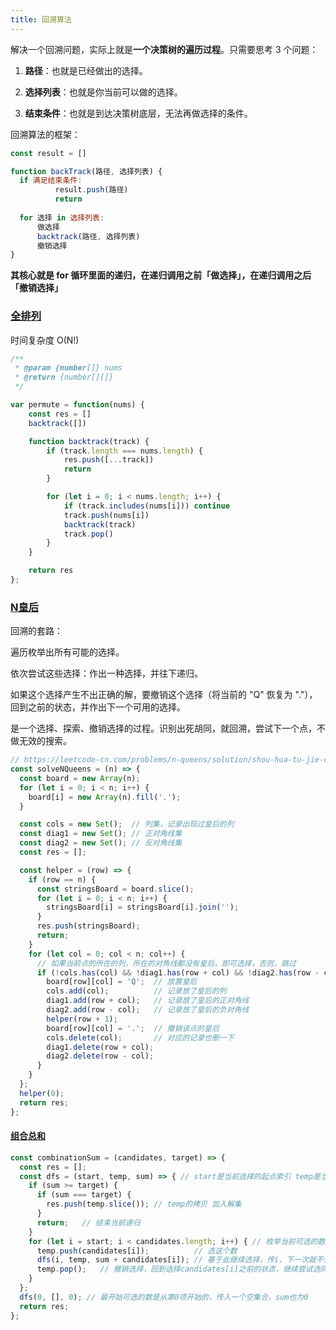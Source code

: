 ```yaml
---
title: 回溯算法
---
```



解决一个回溯问题，实际上就是**一个决策树的遍历过程**。只需要思考 3 个问题：

1. **路径**：也就是已经做出的选择。

2. **选择列表**：也就是你当前可以做的选择。

3. **结束条件**：也就是到达决策树底层，无法再做选择的条件。

回溯算法的框架：

```javascript
const result = []

function backTrack(路径, 选择列表) {
  if 满足结束条件:
          result.push(路径)
          return
  
  for 选择 in 选择列表:
      做选择
      backtrack(路径, 选择列表)
      撤销选择
}
```
**其核心就是 for 循环里面的递归，在递归调用之前「做选择」，在递归调用之后「撤销选择」**

### [全排列](https://leetcode-cn.com/problems/permutations/)

时间复杂度 O(N!)
```javascript
/**
 * @param {number[]} nums
 * @return {number[][]}
 */

var permute = function(nums) {
    const res = []
    backtrack([])

    function backtrack(track) {
        if (track.length === nums.length) {
            res.push([...track])
            return
        }

        for (let i = 0; i < nums.length; i++) {
            if (track.includes(nums[i])) continue
            track.push(nums[i])
            backtrack(track)
            track.pop()
        }
    }

    return res
};
```

### [N皇后](https://leetcode-cn.com/problems/n-queens/)
回溯的套路：

遍历枚举出所有可能的选择。

依次尝试这些选择：作出一种选择，并往下递归。

如果这个选择产生不出正确的解，要撤销这个选择（将当前的 "Q" 恢复为 "."），回到之前的状态，并作出下一个可用的选择。

是一个选择、探索、撤销选择的过程。识别出死胡同，就回溯，尝试下一个点，不做无效的搜索。

```javascript
// https://leetcode-cn.com/problems/n-queens/solution/shou-hua-tu-jie-cong-jing-dian-de-nhuang-hou-wen-t/
const solveNQueens = (n) => {
  const board = new Array(n);
  for (let i = 0; i < n; i++) {
    board[i] = new Array(n).fill('.');
  }

  const cols = new Set();  // 列集，记录出现过皇后的列
  const diag1 = new Set(); // 正对角线集
  const diag2 = new Set(); // 反对角线集
  const res = [];

  const helper = (row) => {
    if (row == n) {
      const stringsBoard = board.slice();
      for (let i = 0; i < n; i++) {
        stringsBoard[i] = stringsBoard[i].join('');
      }
      res.push(stringsBoard);
      return;
    }
    for (let col = 0; col < n; col++) {
      // 如果当前点的所在的列，所在的对角线都没有皇后，即可选择，否则，跳过
      if (!cols.has(col) && !diag1.has(row + col) && !diag2.has(row - col)) { 
        board[row][col] = 'Q';  // 放置皇后
        cols.add(col);          // 记录放了皇后的列
        diag1.add(row + col);   // 记录放了皇后的正对角线
        diag2.add(row - col);   // 记录放了皇后的负对角线
        helper(row + 1);
        board[row][col] = '.';  // 撤销该点的皇后
        cols.delete(col);       // 对应的记录也删一下
        diag1.delete(row + col);
        diag2.delete(row - col);
      }
    }
  };
  helper(0);
  return res;
};
```

#### [组合总和](https://leetcode-cn.com/problems/combination-sum/)

```javascript
const combinationSum = (candidates, target) => {
  const res = [];
  const dfs = (start, temp, sum) => { // start是当前选择的起点索引 temp是当前的集合 sum是当前求和
    if (sum >= target) {
      if (sum === target) {
        res.push(temp.slice()); // temp的拷贝 加入解集
      }
      return;   // 结束当前递归
    }
    for (let i = start; i < candidates.length; i++) { // 枚举当前可选的数，从start开始
      temp.push(candidates[i]);          // 选这个数
      dfs(i, temp, sum + candidates[i]); // 基于此继续选择，传i，下一次就不会选到i左边的数
      temp.pop();   // 撤销选择，回到选择candidates[i]之前的状态，继续尝试选同层右边的数
    }
  };
  dfs(0, [], 0); // 最开始可选的数是从第0项开始的，传入一个空集合，sum也为0
  return res;
};
```
